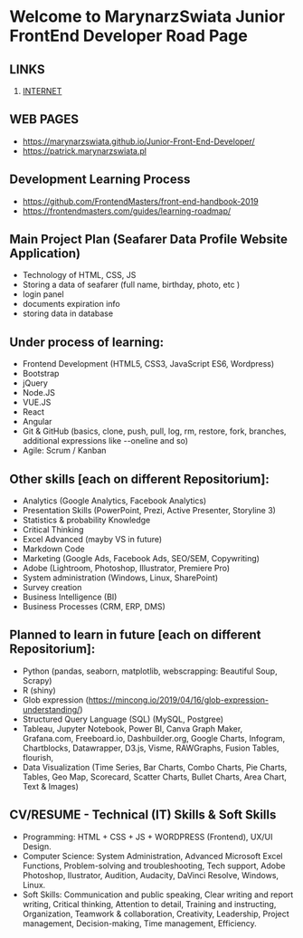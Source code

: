 # Welcome to MarynarzSwiata Junior FrontEnd Developer Road Page

## LINKS

1. [INTERNET](https://github.com/MarynarzSwiata/Junior-Front-End-Developer/wiki)

## WEB PAGES 

+ <https://marynarzswiata.github.io/Junior-Front-End-Developer/>
+ <https://patrick.marynarzswiata.pl>

## Development Learning Process

+ <https://github.com/FrontendMasters/front-end-handbook-2019>
+ <https://frontendmasters.com/guides/learning-roadmap/>

## Main Project Plan (Seafarer Data Profile Website Application)

+ Technology of HTML, CSS, JS
+ Storing a data of seafarer (full name, birthday, photo, etc )
+ login panel
+ documents expiration info
+ storing data in database

## Under process of learning:

+ Frontend Development (HTML5, CSS3, JavaScript ES6, Wordpress)
+ Bootstrap
+ jQuery
+ Node.JS
+ VUE.JS
+ React
+ Angular
+ Git & GitHub (basics, clone, push, pull, log, rm, restore, fork, branches, additional expressions like --oneline and so)
+ Agile: Scrum / Kanban

## Other skills [each on different Repositorium]:

+ Analytics (Google Analytics, Facebook Analytics)
+ Presentation Skills (PowerPoint, Prezi, Active Presenter, Storyline 3)
+ Statistics & probability Knowledge
+ Critical Thinking
+ Excel Advanced (mayby VS in future)
+ Markdown Code
+ Marketing (Google Ads, Facebook Ads, SEO/SEM, Copywriting)
+ Adobe (Lightroom, Photoshop, Illustrator, Premiere Pro)
+ System administration (Windows, Linux, SharePoint)
+ Survey creation
+ Business Intelligence (BI)
+ Business Processes (CRM, ERP, DMS)

## Planned to learn in future [each on different Repositorium]:

+ Python (pandas, seaborn, matplotlib, webscrapping: Beautiful Soup, Scrapy)
+ R (shiny)
+ Glob expression (https://mincong.io/2019/04/16/glob-expression-understanding/)
+ Structured Query Language (SQL) (MySQL, Postgree)
+ Tableau, Jupyter Notebook, Power BI, Canva Graph Maker, Grafana.com, Freeboard.io, Dashbuilder.org, Google Charts, Infogram, Chartblocks, Datawrapper, D3.js, Visme, RAWGraphs, Fusion Tables, flourish,
+ Data Visualization (Time Series, Bar Charts, Combo Charts, Pie Charts, Tables, Geo Map, Scorecard, Scatter Charts, Bullet Charts, Area Chart, Text & Images)

## CV/RESUME - Technical (IT) Skills & Soft Skills

+ Programming: HTML + CSS + JS + WORDPRESS (Frontend), UX/UI Design.
+ Computer Science: System Administration, Advanced Microsoft Excel Functions, Problem-solving and troubleshooting, Tech support, Adobe Photoshop, Ilustrator, Audition, Audacity, DaVinci Resolve, Windows, Linux.
+ Soft Skills: Communication and public speaking, Clear writing and report writing, Critical thinking, Attention to detail, Training and instructing, Organization, Teamwork & collaboration, Creativity, Leadership, Project management, Decision-making, Time management, Efficiency.
